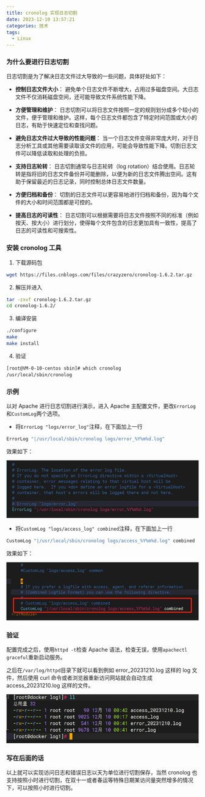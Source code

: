 ```yaml
---
title: cronolog 实现日志切割
date: 2023-12-10 13:57:21
categories: 技术
tags:
  - Linux
---
```


### 为什么要进行日志切割

日志切割是为了解决日志文件过大导致的一些问题，具体好处如下：

* **控制日志文件大小**： 避免单个日志文件不断增大，占用过多磁盘空间。大日志文件不仅消耗磁盘空间，还可能导致文件系统性能下降。

<!-- more -->

* **方便管理和维护**： 日志切割可以将日志文件按照一定的规则划分成多个较小的文件，便于管理和维护。这样，每个日志文件都包含了特定时间范围或大小的日志，有助于快速定位和查找问题。

* **避免日志文件过大导致的性能问题**： 当一个日志文件变得非常庞大时，对于日志分析工具或其他需要读取该文件的应用，可能会导致性能下降。切割日志文件可以降低读取和处理的负担。

* **支持日志轮转**： 日志切割通常与日志轮转（log rotation）结合使用。日志轮转是指将旧的日志文件备份并可能删除，以便为新的日志文件腾出空间。这有助于保留最近的日志记录，同时控制总体日志文件数量。

* **方便归档和备份**： 切割的日志文件可以更容易地进行归档和备份，因为每个文件的大小和时间范围都是可控的。

* **提高日志的可读性**： 日志切割可以根据需要将日志文件按照不同的标准（例如按天、按大小）进行划分，使得每个文件包含的日志更加具有一致性，提高了日志的可读性和可搜索性。

### 安装 cronolog 工具

1. 下载源码包

```bash
wget https://files.cnblogs.com/files/crazyzero/cronolog-1.6.2.tar.gz
```

2. 解压并进入

```bash
tar -zxvf cronolog-1.6.2.tar.gz
cd cronolog-1.6.2/
```

3. 编译安装

```bash
./configure 
make
make install
```

4. 验证

```bash
[root@VM-0-10-centos sbin]# which cronolog
/usr/local/sbin/cronolog
```

### 示例

以对 Apache 进行日志切割进行演示，进入 Apache 主配置文件，更改`ErrorLog`和`CustomLog`两个选项。

* 将`ErrorLog "logs/error_log"`注释，在下面加上一行

```bash
ErrorLog "|/usr/local/sbin/cronolog logs/error_%Y%m%d.log"
```

效果如下：

![ErrorLog](./cronolog/1.png)

* 将`CustomLog "logs/access_log" combined`注释，在下面加上一行

```bash
CustomLog "|/usr/local/sbin/cronolog logs/access_%Y%m%d.log" combined
```

效果如下：

![ErrorLog](./cronolog/2.png)

### 验证

配置完成之后，使用`httpd -t`检查 Apache 语法，检查无误，使用`apachectl graceful`重新启动服务。

之后在`/var/log/httpd`目录下就可以看到例如 error_20231210.log 这样的 log 文件，然后使用 curl 命令或者浏览器重新访问网站就会自动生成 access_20231210.log 这样的文件。

![ErrorLog](./cronolog/3.png)

### 写在后面的话

以上就可以实现访问日志和错误日志以天为单位进行切割保存，当然 cronolog 也支持按照小时进行切割，在双十一或者春运等特殊日期某访问量突然增多的情况下，可以按照小时进行切割。